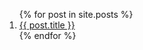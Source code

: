 <ol class="index" reversed>
  {% for post in site.posts %}
    <li>
      <a href="{{ post.url }}">
        <div>
          {{ post.title }}
        </div>
      </a>
    </li>
  {% endfor %}
</ol>
